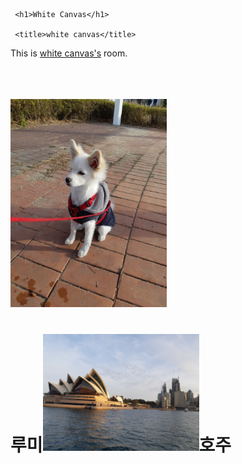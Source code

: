 <head>

     <h1>White Canvas</h1>

     <title>white canvas</title>

</head>



<body>

  This is <u>white canvas's</u> room.<br><br><br><br>



  <img src="rumi1.jpg" width="250"> <meta charset="utf-8">

  <h1>루미</hl><img src="aust3.jpg" width="250">호주

</body>
